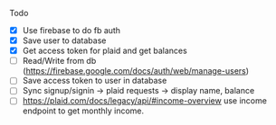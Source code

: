 Todo

- [x] Use firebase to do fb auth
- [x] Save user to database
- [x] Get access token for plaid and get balances
- [ ] Read/Write from db (https://firebase.google.com/docs/auth/web/manage-users)
- [ ] Save access token to user in database
- [ ] Sync signup/signin -> plaid requests -> display name, balance
- [ ] https://plaid.com/docs/legacy/api/#income-overview use income endpoint to get monthly income.
